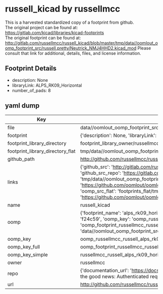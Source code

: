 # russell_kicad by russellmcc  
This is a harvested standardized copy of a footprint from github.  
The original project can be found at:  
https://gitlab.com/kicad/libraries/kicad-footprints  
The original footprint can be found at:
http://gitlab.com/russellmcc/russell_kicad/blob/master/tmp/data//oomlout_oomp_footprint_src/russell.pretty/Neutrick_NMJ4HHD2.kicad_mod
Please consult that link for additional, details, files, and license information.  
## Footprint Details
* description: None  
* libraryLink: ALPS_RK09_Horizontal  
* number_of_pads: 8  
## yaml dump  
| Key | Value |  
| --- | --- |  
| file | data//oomlout_oomp_footprint_src/russell_kicad/russell.pretty/ALPS_RK09_Horizontal.kicad_mod |  
| footprint | {'description': None, 'libraryLink': 'ALPS_RK09_Horizontal', 'number_of_pads': 8} |  
| footprint_library_directory | footprint_library_owner/russellmcc_russell_kicad |  
| footprint_library_directory_flat | tmp/data//oomlout_oomp_footprint_src/footprints_flat/russellmcc_russell_alps_rk09_horizontal/working |  
| github_path | http://github.com/russellmcc/russell_kicad/blob/master/tmp/data//oomlout_oomp_footprint_src/russell.pretty/ALPS_RK09_Horizontal.kicad_mod |  
| links | {'github_src': 'http://gitlab.com/russellmcc/russell_kicad/blob/master/tmp/data//oomlout_oomp_footprint_src/russell.pretty/Neutrick_NMJ4HHD2.kicad_mod', 'github_src_repo': 'https://gitlab.com/kicad/libraries/kicad-footprints', 'oomp_bot': 'tmp/data//oomlout_oomp_footprint_src/footprints/russellmcc_russell_alps_rk09_horizontal/working', 'oomp_bot_github': 'https://github.com/oomlout/oomlout_oomp_footprint_bot/tree/main/tmp/data//oomlout_oomp_footprint_src/footprints/russellmcc_russell_alps_rk09_horizontal/working', 'oomp_src_flat': 'footprints_flat/tmp/data//oomlout_oomp_footprint_src/footprints_flat/russellmcc_russell_alps_rk09_horizontal/working', 'oomp_src_flat_github': 'https://github.com/oomlout/oomlout_oomp_footprint_src/tree/main/tmp/data//oomlout_oomp_footprint_src/footprints_flat/russellmcc_russell_alps_rk09_horizontal/working'} |  
| name | russell_kicad |  
| oomp | {'footprint_name': 'alps_rk09_horizontal', 'library_name': 'russell', 'md5': 'f24c592ece763ab2fd437c5c83271926', 'md5_10': 'f24c592ece', 'md5_5': 'f24c5', 'md5_6': 'f24c59', 'oomp_key': 'oomp_russellmcc_russell_alps_rk09_horizontal', 'oomp_key_extra': 'oomp_footprint_russellmcc_russell_alps_rk09_horizontal', 'oomp_key_full': 'oomp_footprint_russellmcc_russell_alps_rk09_horizontal_f24c59', 'oomp_key_simple': 'russellmcc_russell_alps_rk09_horizontal', 'original_filename': 'data//oomlout_oomp_footprint_src/russell_kicad/russell.pretty/ALPS_RK09_Horizontal.kicad_mod', 'owner_name': 'russellmcc'} |  
| oomp_key | oomp_russellmcc_russell_alps_rk09_horizontal |  
| oomp_key_full | oomp_footprint_russellmcc_russell_alps_rk09_horizontal |  
| oomp_key_simple | russellmcc_russell_alps_rk09_horizontal |  
| owner | russellmcc |  
| repo | {'documentation_url': 'https://docs.github.com/rest/overview/resources-in-the-rest-api#rate-limiting', 'message': "API rate limit exceeded for 84.66.142.224. (But here's the good news: Authenticated requests get a higher rate limit. Check out the documentation for more details.)"} |  
| url | http://github.com/russellmcc/russell_kicad |  

